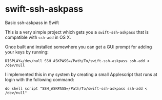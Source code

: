 # swift-ssh-askpass
Basic ssh-askpass in Swift

This is a very simple project which gets you a `swift-ssh-askpass` that is compatible with `ssh-add` in OS X.

Once built and installed somewhere you can get a GUI prompt for adding your keys by running:

```shell
DISPLAY=/dev/null SSH_ASKPASS=/Path/To/swift-ssh-askpass ssh-add < /dev/null
```

I implemented this in my system by creating a small Applescript that runs at login with the following command:

```
do shell script "SSH_ASKPASS=/Path/To/swift-ssh-askpass ssh-add < /dev/null"
```
